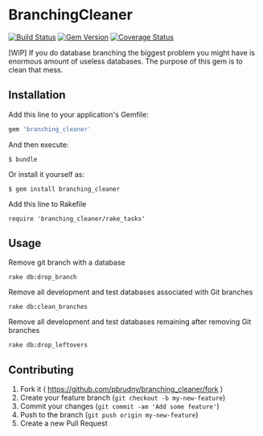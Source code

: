 # BranchingCleaner

[![Build Status](https://travis-ci.org/pbrudny/branching_cleaner.svg)](https://travis-ci.org/pbrudny/branching_cleaner) [![Gem Version](https://badge.fury.io/rb/branching_cleaner.png)](http://badge.fury.io/rb/branching_cleaner) [![Coverage Status](https://coveralls.io/repos/pbrudny/branching_cleaner/badge.svg)](https://coveralls.io/r/pbrudny/branching_cleaner)

[WIP] If you do database branching the biggest problem you might have is enormous amount of useless databases.
The purpose of this gem is to clean that mess.

## Installation

Add this line to your application's Gemfile:

```ruby
gem 'branching_cleaner'
```

And then execute:

    $ bundle

Or install it yourself as:

    $ gem install branching_cleaner

Add this line to Rakefile

    require 'branching_cleaner/rake_tasks'
    
## Usage

Remove git branch with a database

    rake db:drop_branch

Remove all development and test databases associated with Git branches

    rake db:clean_branches

Remove all development and test databases remaining after removing Git branches

    rake db:drop_leftovers


## Contributing

1. Fork it ( https://github.com/pbrudny/branching_cleaner/fork )
2. Create your feature branch (`git checkout -b my-new-feature`)
3. Commit your changes (`git commit -am 'Add some feature'`)
4. Push to the branch (`git push origin my-new-feature`)
5. Create a new Pull Request
